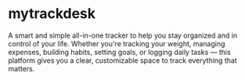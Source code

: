 # mytrackdesk
A smart and simple all-in-one tracker to help you stay organized and in control of your life. Whether you're tracking your weight, managing expenses, building habits, setting goals, or logging daily tasks — this platform gives you a clear, customizable space to track everything that matters.
